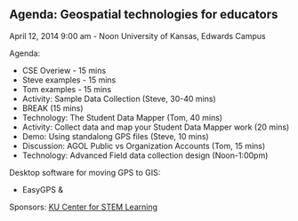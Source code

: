 ## Agenda: Geospatial technologies for educators
April 12, 2014  9:00 am - Noon
University of Kansas, Edwards Campus


Agenda:
* CSE Overiew - 15 mins
* Steve examples - 15 mins
* Tom examples - 15 mins
* Activity: Sample Data Collection (Steve, 30-40 mins)
* BREAK (15 mins)
* Technology: The Student Data Mapper (Tom, 40 mins)
* Activity: Collect data and map your Student Data Mapper work (20 mins)
* Demo: Using standalong GPS files (Steve, 10 mins)
* Discussion: AGOL Public vs Organization Accounts (Tom, 15 mins)
* Technology: Advanced Field data collection design (Noon-1:00pm)


Desktop software for moving GPS to GIS:
* EasyGPS
&

Sponsors:
[KU Center for STEM Learning](http://www.kuscied.org)